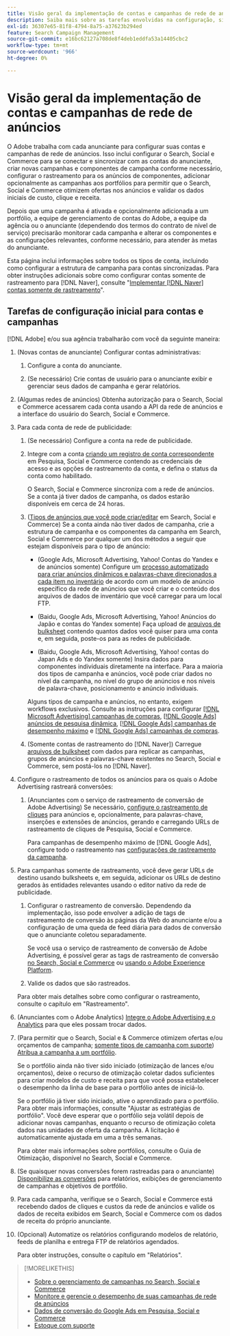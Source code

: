 ```yaml
---
title: Visão geral da implementação de contas e campanhas de rede de anúncios
description: Saiba mais sobre as tarefas envolvidas na configuração, sincronização e gerenciamento de suas contas de rede de anúncios.
exl-id: 36307e65-81f8-4794-8a75-a37623b294ed
feature: Search Campaign Management
source-git-commit: e16bc62127a708de8f4deb1eddfa53a14405cbc2
workflow-type: tm+mt
source-wordcount: '966'
ht-degree: 0%

---
```


# Visão geral da implementação de contas e campanhas de rede de anúncios

O Adobe trabalha com cada anunciante para configurar suas contas e campanhas de rede de anúncios. Isso inclui configurar o Search, Social e Commerce para se conectar e sincronizar com as contas do anunciante, criar novas campanhas e componentes de campanha conforme necessário, configurar o rastreamento para os anúncios de componentes, adicionar opcionalmente as campanhas aos portfólios para permitir que o Search, Social e Commerce otimizem ofertas nos anúncios e validar os dados iniciais de custo, clique e receita.

Depois que uma campanha é ativada e opcionalmente adicionada a um portfólio, a equipe de gerenciamento de contas do Adobe, a equipe da agência ou o anunciante (dependendo dos termos do contrato de nível de serviço) precisarão monitorar cada campanha e alterar os componentes e as configurações relevantes, conforme necessário, para atender às metas do anunciante.

Esta página inclui informações sobre todos os tipos de conta, incluindo como configurar a estrutura de campanha para contas sincronizadas. Para obter instruções adicionais sobre como configurar contas somente de rastreamento para [!DNL Naver], consulte &quot;[Implementar [!DNL Naver] contas somente de rastreamento](/help/search-social-commerce/campaign-management/naver-tracking-only-account-implement.md)&quot;.

## Tarefas de configuração inicial para contas e campanhas

[!DNL Adobe] e/ou sua agência trabalharão com você da seguinte maneira:

1. (Novas contas de anunciante) Configurar contas administrativas:

   1. Configure a conta do anunciante.

   1. (Se necessário) Crie contas de usuário para o anunciante exibir e gerenciar seus dados de campanha e gerar relatórios.

1. (Algumas redes de anúncios) Obtenha autorização para o Search, Social e Commerce acessarem cada conta usando a API da rede de anúncios e a interface do usuário do Search, Social e Commerce.

1. Para cada conta de rede de publicidade:

   1. (Se necessário) Configure a conta na rede de publicidade.

   1. Integre com a conta [criando um registro de conta correspondente](/help/search-social-commerce/campaign-management/accounts/ad-network-account-manage.md#create-account) em Pesquisa, Social e Commerce contendo as credenciais de acesso e as opções de rastreamento da conta, e defina o status da conta como habilitado.

      O Search, Social e Commerce sincroniza com a rede de anúncios. Se a conta já tiver dados de campanha, os dados estarão disponíveis em cerca de 24 horas.

   1. ([Tipos de anúncios que você pode criar/editar](/help/search-social-commerce/introduction/supported-inventory.md) em Search, Social e Commerce) Se a conta ainda não tiver dados de campanha, crie a estrutura de campanha e os componentes da campanha em Search, Social e Commerce por qualquer um dos métodos a seguir que estejam disponíveis para o tipo de anúncio:

      * (Google Ads, Microsoft Advertising, Yahoo! Contas do Yandex e de anúncios somente) Configure um [processo automatizado para criar anúncios dinâmicos e palavras-chave direcionados a cada item no inventário](/help/search-social-commerce/campaign-management/inventory-feeds/inventory-feeds-about.md) de acordo com um modelo de anúncio específico da rede de anúncios que você criar e o conteúdo dos arquivos de dados de inventário que você carregar para um local FTP.

      * (Baidu, Google Ads, Microsoft Advertising, Yahoo! Anúncios do Japão e contas do Yandex somente) Faça upload de [arquivos de bulksheet](/help/search-social-commerce/campaign-management/bulksheets/bulksheet-about.md) contendo quantos dados você quiser para uma conta e, em seguida, poste-os para as redes de publicidade.

      * (Baidu, Google Ads, Microsoft Advertising, Yahoo! contas do Japan Ads e do Yandex somente) Insira dados para componentes individuais diretamente na interface. Para a maioria dos tipos de campanha e anúncios, você pode criar dados no nível da campanha, no nível do grupo de anúncios e nos níveis de palavra-chave, posicionamento e anúncio individuais.

      Alguns tipos de campanha e anúncios, no entanto, exigem workflows exclusivos. Consulte as instruções para configurar [[!DNL Microsoft Advertising] campanhas de compras](/help/search-social-commerce/campaign-management/special-campaign-types/microsoft-shopping-campaigns.md), [[!DNL Google Ads] anúncios de pesquisa dinâmica](/help/search-social-commerce/campaign-management/special-campaign-types/google-dynamic-search-ads.md), [[!DNL Google Ads] campanhas de desempenho máximo](/help/search-social-commerce/campaign-management/special-campaign-types/google-performance-max-campaigns.md) e [[!DNL Google Ads] campanhas de compras](/help/search-social-commerce/campaign-management/special-campaign-types/google-shopping-campaigns.md).

   1. (Somente contas de rastreamento do [!DNL Naver]) Carregue [arquivos de bulksheet](/help/search-social-commerce/campaign-management/bulksheets/bulksheet-about.md) com dados para replicar as campanhas, grupos de anúncios e palavras-chave existentes no Search, Social e Commerce, sem postá-los no [!DNL Naver].

1. Configure o rastreamento de todos os anúncios para os quais o Adobe Advertising rastreará conversões:

   1. (Anunciantes com o serviço de rastreamento de conversão de Adobe Advertising) Se necessário, [configure o rastreamento de cliques](/help/search-social-commerce/tracking/click-tracking-ways-to-generate.md) para anúncios e, opcionalmente, para palavras-chave, inserções e extensões de anúncios, gerando e carregando URLs de rastreamento de cliques de Pesquisa, Social e Commerce.

      Para campanhas de desempenho máximo de [!DNL Google Ads], configure todo o rastreamento nas [configurações de rastreamento da campanha](/help/search-social-commerce/campaign-management/campaigns/campaign-settings-google.md).

1. Para campanhas somente de rastreamento, você deve gerar URLs de destino usando bulksheets e, em seguida, adicionar os URLs de destino gerados às entidades relevantes usando o editor nativo da rede de publicidade.

   1. Configurar o rastreamento de conversão. Dependendo da implementação, isso pode envolver a adição de tags de rastreamento de conversão às páginas da Web do anunciante e/ou a configuração de uma queda de feed diária para dados de conversão que o anunciante coletou separadamente.

      Se você usa o serviço de rastreamento de conversão de Adobe Advertising, é possível gerar as tags de rastreamento de conversão [no Search, Social e Commerce](/help/search-social-commerce/tools/conversion-tag-generate.md) ou [usando o Adobe Experience Platform](https://experienceleague.adobe.com/docs/experience-platform/destinations/catalog/advertising/adobe-advertising-cloud.html).

   1. Valide os dados que são rastreados.

   Para obter mais detalhes sobre como configurar o rastreamento, consulte o capítulo em &quot;Rastreamento&quot;.

1. (Anunciantes com o Adobe Analytics) [Integre o Adobe Advertising e o Analytics](https://experienceleague.adobe.com/docs/advertising/integrations/analytics/overview.html) para que eles possam trocar dados.

1. (Para permitir que o Search, Social e &amp; Commerce otimizem ofertas e/ou orçamentos de campanha; [somente tipos de campanha com suporte](/help/search-social-commerce/introduction/supported-inventory.md)) [Atribua a campanha a um portfólio](/help/search-social-commerce/campaign-management/campaign-assign-to-portfolio.md).

   Se o portfólio ainda não tiver sido iniciado (otimização de lances e/ou orçamentos), deixe o recurso de otimização coletar dados suficientes para criar modelos de custo e receita para que você possa estabelecer o desempenho da linha de base para o portfólio antes de iniciá-lo.

   Se o portfólio já tiver sido iniciado, ative o aprendizado para o portfólio. Para obter mais informações, consulte &quot;Ajustar as estratégias de portfólio&quot;. Você deve esperar que o portfólio seja volátil depois de adicionar novas campanhas, enquanto o recurso de otimização coleta dados nas unidades de oferta da campanha. A licitação é automaticamente ajustada em uma a três semanas.

   Para obter mais informações sobre portfólios, consulte o Guia de Otimização, disponível no Search, Social e Commerce.<!-- verify convention for referencing Optimization Guide here -->

1. (Se quaisquer novas conversões forem rastreadas para o anunciante) [Disponibilize as conversões](/help/search-social-commerce/admin/conversion-metrics/conversion-metric-about.md) para relatórios, exibições de gerenciamento de campanhas e objetivos de portfólio.

1. Para cada campanha, verifique se o Search, Social e Commerce está recebendo dados de cliques e custos da rede de anúncios e valide os dados de receita exibidos em Search, Social e Commerce com os dados de receita do próprio anunciante.

1. (Opcional) Automatize os relatórios configurando modelos de relatório, feeds de planilha e entrega FTP de relatórios agendados.

   Para obter instruções, consulte o capítulo em &quot;Relatórios&quot;.

>[!MORELIKETHIS]
>
>* [Sobre o gerenciamento de campanhas no Search, Social e Commerce](campaign-management-about.md)
>* [Monitore e gerencie o desempenho de suas campanhas de rede de anúncios](monitor-performance-campaigns.md)
>* [Dados de conversão do Google Ads em Pesquisa, Social e Commerce](google-conversion-data.md)
>* [Estoque com suporte](/help/search-social-commerce/introduction/supported-inventory.md)
